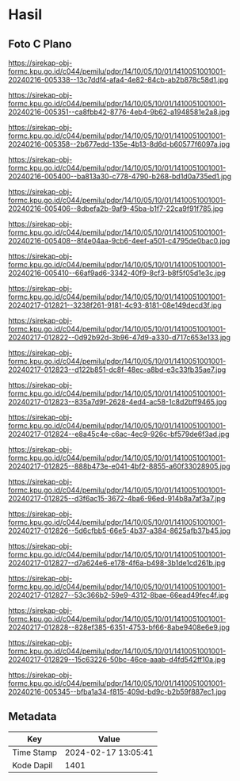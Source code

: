 # Hasil

## Foto C Plano

https://sirekap-obj-formc.kpu.go.id/c044/pemilu/pdpr/14/10/05/10/01/1410051001001-20240216-005338--13c7ddf4-afa4-4e82-84cb-ab2b878c58d1.jpg

https://sirekap-obj-formc.kpu.go.id/c044/pemilu/pdpr/14/10/05/10/01/1410051001001-20240216-005351--ca8fbb42-8776-4eb4-9b62-a1948581e2a8.jpg

https://sirekap-obj-formc.kpu.go.id/c044/pemilu/pdpr/14/10/05/10/01/1410051001001-20240216-005358--2b677edd-135e-4b13-8d6d-b60577f6097a.jpg

https://sirekap-obj-formc.kpu.go.id/c044/pemilu/pdpr/14/10/05/10/01/1410051001001-20240216-005400--ba813a30-c778-4790-b268-bd1d0a735ed1.jpg

https://sirekap-obj-formc.kpu.go.id/c044/pemilu/pdpr/14/10/05/10/01/1410051001001-20240216-005406--8dbefa2b-9af9-45ba-b1f7-22ca9f91f785.jpg

https://sirekap-obj-formc.kpu.go.id/c044/pemilu/pdpr/14/10/05/10/01/1410051001001-20240216-005408--8f4e04aa-9cb6-4eef-a501-c4795de0bac0.jpg

https://sirekap-obj-formc.kpu.go.id/c044/pemilu/pdpr/14/10/05/10/01/1410051001001-20240216-005410--66af9ad6-3342-40f9-8cf3-b8f5f05d1e3c.jpg

https://sirekap-obj-formc.kpu.go.id/c044/pemilu/pdpr/14/10/05/10/01/1410051001001-20240217-012821--3238f261-9181-4c93-8181-08e149decd3f.jpg

https://sirekap-obj-formc.kpu.go.id/c044/pemilu/pdpr/14/10/05/10/01/1410051001001-20240217-012822--0d92b92d-3b96-47d9-a330-d717c653e133.jpg

https://sirekap-obj-formc.kpu.go.id/c044/pemilu/pdpr/14/10/05/10/01/1410051001001-20240217-012823--d122b851-dc8f-48ec-a8bd-e3c33fb35ae7.jpg

https://sirekap-obj-formc.kpu.go.id/c044/pemilu/pdpr/14/10/05/10/01/1410051001001-20240217-012823--835a7d9f-2628-4ed4-ac58-1c8d2bff9465.jpg

https://sirekap-obj-formc.kpu.go.id/c044/pemilu/pdpr/14/10/05/10/01/1410051001001-20240217-012824--e8a45c4e-c6ac-4ec9-926c-bf579de6f3ad.jpg

https://sirekap-obj-formc.kpu.go.id/c044/pemilu/pdpr/14/10/05/10/01/1410051001001-20240217-012825--888b473e-e041-4bf2-8855-a60f33028905.jpg

https://sirekap-obj-formc.kpu.go.id/c044/pemilu/pdpr/14/10/05/10/01/1410051001001-20240217-012825--d3f6ac15-3672-4ba6-96ed-914b8a7af3a7.jpg

https://sirekap-obj-formc.kpu.go.id/c044/pemilu/pdpr/14/10/05/10/01/1410051001001-20240217-012826--5d6cfbb5-66e5-4b37-a384-8625afb37b45.jpg

https://sirekap-obj-formc.kpu.go.id/c044/pemilu/pdpr/14/10/05/10/01/1410051001001-20240217-012827--d7a624e6-e178-4f6a-b498-3b1de1cd261b.jpg

https://sirekap-obj-formc.kpu.go.id/c044/pemilu/pdpr/14/10/05/10/01/1410051001001-20240217-012827--53c366b2-59e9-4312-8bae-66ead49fec4f.jpg

https://sirekap-obj-formc.kpu.go.id/c044/pemilu/pdpr/14/10/05/10/01/1410051001001-20240217-012828--828ef385-6351-4753-bf66-8abe9408e6e9.jpg

https://sirekap-obj-formc.kpu.go.id/c044/pemilu/pdpr/14/10/05/10/01/1410051001001-20240217-012829--15c63226-50bc-46ce-aaab-d4fd542ff10a.jpg

https://sirekap-obj-formc.kpu.go.id/c044/pemilu/pdpr/14/10/05/10/01/1410051001001-20240216-005345--bfba1a34-f815-409d-bd9c-b2b59f887ec1.jpg


## Metadata

| Key        | Value               |
| ---------- | ------------------- |
| Time Stamp | 2024-02-17 13:05:41 |
| Kode Dapil | 1401                |



